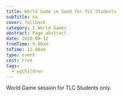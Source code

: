 ```yaml
---
title: World Game in Sand for TLC Students
subTitle: na
cover: fallback
category: 1.World Games
abstract: Page abstract.
date: 2018-09-12
fromTime: 9.00am
toTime: 12.00am
type: event
cost: Free
tags:
  - wgChildren
---
```


World Game session for TLC Students only.

